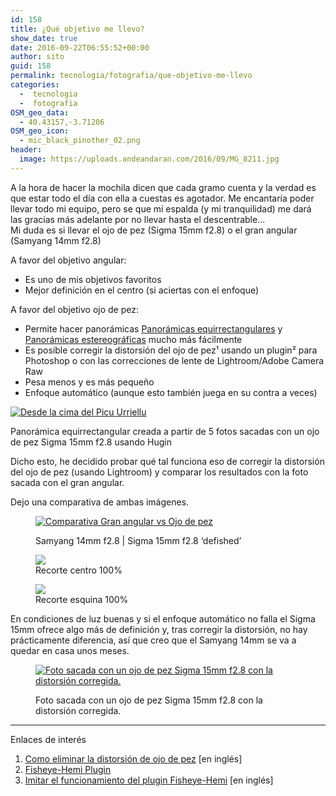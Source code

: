 ```yaml
---
id: 158
title: ¿Qué objetivo me llevo?
show_date: true
date: 2016-09-22T06:55:52+00:00
author: sito
guid: 158
permalink: tecnologia/fotografia/que-objetivo-me-llevo
categories:
  -  tecnologia
  -  fotografia
OSM_geo_data:
  - 40.43157,-3.71206
OSM_geo_icon:
  - mic_black_pinother_02.png
header:
  image: https://uploads.andeandaran.com/2016/09/MG_8211.jpg
---
```


A la hora de hacer la mochila dicen que cada gramo cuenta y la verdad es que estar todo el día con ella a cuestas es agotador. Me encantaría poder llevar todo mi equipo, pero se que mi espalda (y mi tranquilidad) me dará las gracias más adelante por no llevar hasta el descentrable...  
Mi duda es si llevar el ojo de pez (Sigma 15mm f2.8) o el gran angular (Samyang 14mm f2.8)



A favor del objetivo angular:

  * Es uno de mis objetivos favoritos
  * Mejor definición en el centro (si aciertas con el enfoque)

A favor del objetivo ojo de pez:

  * Permite hacer panorámicas <a href="https://www.flickr.com/search/?user_id=7470842%40N04&sort=date-taken-desc&text=equirectangular&view_all=1" target="_blank">Panorámicas equirrectangulares</a> y <a href="https://www.flickr.com/search/?user_id=7470842%40N04&sort=date-taken-desc&view_all=1&text=stereographic" target="_blank">Panorámicas estereográficas</a> mucho más fácilmente
  * Es posible corregir la distorsión del ojo de pez¹ usando un plugin² para Photoshop  o con las correcciones de lente de Lightroom/Adobe Camera Raw
  * Pesa menos y es más pequeño
  * Enfoque automático (aunque esto también juega en su contra a veces)<figure  >

<a title="Desde la cima del Picu Urriellu" href="https://www.flickr.com/photos/sitoo/7999159134/in/album-72157607244984536/" target="_blank" data-flickr-embed="true" data-vr="true"><img loading="lazy"  src="https://c7.staticflickr.com/9/8442/7999159134_5488df45b8_c.jpg" alt="Desde la cima del Picu Urriellu" /></a><figcaption class="wp-caption-text">Panorámica equirrectangular creada a partir de 5 fotos sacadas con un ojo de pez Sigma 15mm f2.8 usando Hugin</figcaption></figure> 

Dicho esto, he decidido probar qué tal funciona eso de corregir la distorsión del ojo de pez (usando Lightroom) y comparar los resultados con la foto sacada con el gran angular.

Dejo una comparativa de ambas imágenes.<figure id="attachment_189" >

<a href="https://uploads.andeandaran.com/2016/09/completas.jpg" target="_blank"><img loading="lazy"  class="wp-image-189 size-large" src="https://uploads.andeandaran.com/2016/09/completas.jpg?resize=810%2C271" alt="Comparativa Gran angular vs Ojo de pez" /></a><figcaption class="wp-caption-text">Samyang 14mm f2.8 | Sigma 15mm f2.8 &#8216;defished&#8217;</figcaption></figure> 

<div id='gallery-1' class='gallery galleryid-158 gallery-columns-3 gallery-size-wcfixedheightmedium'>
  <figure > 
  
  <div>
    <a href='https://uploads.andeandaran.com/2016/09/nitidez_centro.jpg'><img loading="lazy"   src="https://uploads.andeandaran.com/2016/09/nitidez_centro.jpg?resize=783%2C300&#038;ssl=1" class="attachment-wcfixedheightmedium size-wcfixedheightmedium" aria-describedby="gallery-1-190" /></a>
  </div><figcaption class='wp-caption-text gallery-caption' id='gallery-1-190'> Recorte centro 100% </figcaption></figure><figure > 
  
  <div>
    <a href='https://uploads.andeandaran.com/2016/09/nitidez_esquina.jpg'><img loading="lazy"  src="https://uploads.andeandaran.com/2016/09/nitidez_esquina.jpg?resize=786%2C300&#038;ssl=1" class="attachment-wcfixedheightmedium size-wcfixedheightmedium" aria-describedby="gallery-1-191" /></a>
  </div><figcaption class='wp-caption-text gallery-caption' id='gallery-1-191'> Recorte esquina 100% </figcaption></figure>
</div>

En condiciones de luz buenas y si el enfoque automático no falla el Sigma 15mm ofrece algo más de definición y, tras corregir la distorsión, no hay prácticamente diferencia, así que creo que el Samyang 14mm se va a quedar en casa unos meses.
<figure  >

<a title="Sin título" href="https://www.flickr.com/photos/sitoo/29813249026/in/photostream/lightbox/" target="_blank" data-flickr-embed="true"><img loading="lazy"  src="https://c3.staticflickr.com/9/8462/29813249026_647e20835b_c.jpg" alt="Foto sacada con un ojo de pez Sigma 15mm f2.8 con la distorsión corregida."  /></a><figcaption class="wp-caption-text">Foto sacada con un ojo de pez Sigma 15mm f2.8 con la distorsión corregida.</figcaption></figure> 


---------

Enlaces de interés

  1. <a href="http://www.lonelyspeck.com/defish/" target="_blank">Como eliminar la distorsión de ojo de pez</a> [en inglés]
  2. <a href="https://imadio.com/products/prodpage_hemi.aspx" target="_blank">Fisheye-Hemi Plugin</a>
  3. <a href="https://edwinsetiawan.wordpress.com/2008/07/16/defisheye-effect-using-photoshop-cs-2-or-cs-3/" target="_blank">Imitar el funcionamiento del plugin Fisheye-Hemi</a> [en inglés]
